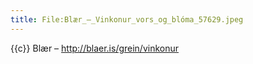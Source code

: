 ```yaml
---
title: File:Blær_–_Vinkonur_vors_og_blóma_57629.jpeg
---
```


{{c}} Blær – http://blaer.is/grein/vinkonur

